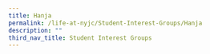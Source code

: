 ```yaml
---
title: Hanja
permalink: /life-at-nyjc/Student-Interest-Groups/Hanja
description: ""
third_nav_title: Student Interest Groups
---
```

